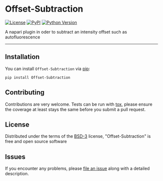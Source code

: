 # Offset-Subtraction

[![License](https://img.shields.io/pypi/l/napari-medical-image-formats.svg?color=green)](https://github.com/MBPhys/Offset-Subtraction/raw/master/LICENSE)
[![PyPI](https://img.shields.io/pypi/v/Offset-Subtraction.svg?color=green)](https://pypi.org/project/Offset-Subtraction)
[![Python Version](https://img.shields.io/pypi/pyversions/Offset-Subtraction.svg?color=green)](https://python.org)


A napari plugin in oder to subtract an intensity offset such as autofluorescence

----------------------------------

## Installation

You can install `Offset-Subtraction` via [pip]:

    pip install Offset-Subtraction

## Contributing

Contributions are very welcome. Tests can be run with [tox], please ensure
the coverage at least stays the same before you submit a pull request.

## License

Distributed under the terms of the [BSD-3] license,
"Offset-Subtraction" is free and open source software

## Issues

If you encounter any problems, please [file an issue] along with a detailed description.

[napari]: https://github.com/napari/napari
[Cookiecutter]: https://github.com/audreyr/cookiecutter
[@napari]: https://github.com/napari
[MIT]: http://opensource.org/licenses/MIT
[BSD-3]: http://opensource.org/licenses/BSD-3-Clause
[GNU GPL v3.0]: http://www.gnu.org/licenses/gpl-3.0.txt
[GNU LGPL v3.0]: http://www.gnu.org/licenses/lgpl-3.0.txt
[Apache Software License 2.0]: http://www.apache.org/licenses/LICENSE-2.0
[Mozilla Public License 2.0]: https://www.mozilla.org/media/MPL/2.0/index.txt
[cookiecutter-napari-plugin]: https://github.com/napari/cookiecutter-napari-plugin
[file an issue]: https://github.com/MBPhys/Offset-Subtraction/issues
[napari]: https://github.com/napari/napari
[tox]: https://tox.readthedocs.io/en/latest/
[pip]: https://pypi.org/project/pip/
[PyPI]: https://pypi.org/
